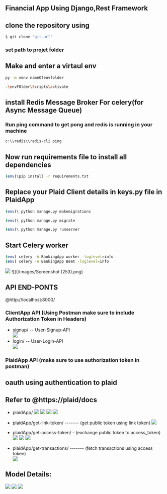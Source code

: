 ## Financial App Using Django,Rest Framework

## clone the repository using

```sh
$ git clone "git-url"
```


### set path to projet folder

## Make and enter a virtaul env  

```sh
py -m venv nameOfenvfolder
```
```sh
.\envFOlder\Scripts\activate
```  
## install Redis Message Broker For celery(for Async Message Queue)
### Run ping command to get pong and redis is running in your machine
```sh
c:\\redis\\redis-cli ping
```

## Now run requirements file to install all dependencies 

```sh
(env)\pip install -r requirements.txt
```

## Replace your Plaid Client details in keys.py file in PlaidApp      

```sh
(env)\ python manage.py makemigrations 
```
```sh
(env)\ python manage.py migrate 
```
```sh
(env)\ python manage.py runserver 
```
  
## Start Celery worker  

```sh
(env) celery -A BankingApp worker -loglevel=info
(env) celery -A BankingApp Beat -loglevel=info
```
![](/Images/celery.png.png)
![](/Images/Screenshot (253).png)
  
## API END-PONTS  
  
@http://localhost:8000/  
  
### ClientApp API (Using Postman make sure to include Authorization Token in Headers)  

-  signup/ -- User-Signup-API  
![](/Images/signup.png.png)
-  login/  -- User-Login-API    
![](/Images/login.png.png)
  
### PlaidApp API (make sure to use authorization token in postman)
## oauth using authentication to plaid
## Refer to @https://plaid/docs

-  plaidApp/ 
![](/Images/plaid.png.png)
![](/Images/1.png.png)
![](/Images/2.png.png)
![](/Images/3.png.png)

-  plaidApp/get-link-token/ ------- (get public token using link token) 
![](/Images/plaid.png.png)  

-  plaidApp/get-access-token/ - (exchange public token to access_token)  
![](/Images/public.png.png)
![](/Images/access.png.png)
![](/Images/tokens.png.png)
   
-  plaidApp/get-transactions/ ------- (fetch transactions using access token)  
![](/Images/transactions.png.png)

## Model Details:
![](/Images/x.png.png)
![](/Images/y.png.png)
![](/Images/z.png.png)
